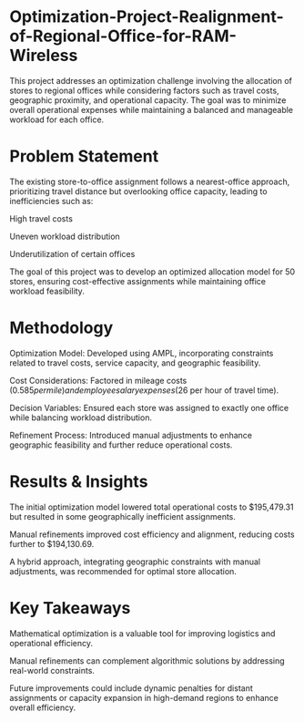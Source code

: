 # Optimization-Project-Realignment-of-Regional-Office-for-RAM-Wireless

This project addresses an optimization challenge involving the allocation of stores to regional offices while considering factors such as travel costs, geographic proximity, and operational capacity. The goal was to minimize overall operational expenses while maintaining a balanced and manageable workload for each office.

# Problem Statement
The existing store-to-office assignment follows a nearest-office approach, prioritizing travel distance but overlooking office capacity, leading to inefficiencies such as:

High travel costs

Uneven workload distribution

Underutilization of certain offices

The goal of this project was to develop an optimized allocation model for 50 stores, ensuring cost-effective assignments while maintaining office workload feasibility.

# Methodology
Optimization Model: Developed using AMPL, incorporating constraints related to travel costs, service capacity, and geographic feasibility.

Cost Considerations: Factored in mileage costs ($0.585 per mile) and employee salary expenses ($26 per hour of travel time).

Decision Variables: Ensured each store was assigned to exactly one office while balancing workload distribution.

Refinement Process: Introduced manual adjustments to enhance geographic feasibility and further reduce operational costs.


# Results & Insights

The initial optimization model lowered total operational costs to $195,479.31 but resulted in some geographically inefficient assignments.

Manual refinements improved cost efficiency and alignment, reducing costs further to $194,130.69.

A hybrid approach, integrating geographic constraints with manual adjustments, was recommended for optimal store allocation.


# Key Takeaways

Mathematical optimization is a valuable tool for improving logistics and operational efficiency.

Manual refinements can complement algorithmic solutions by addressing real-world constraints.

Future improvements could include dynamic penalties for distant assignments or capacity expansion in high-demand regions to enhance overall efficiency.

